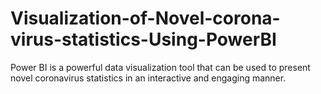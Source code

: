 # Visualization-of-Novel-corona-virus-statistics-Using-PowerBI
Power BI is a powerful data visualization tool that can be used to present novel coronavirus statistics in an interactive and engaging manner. 
